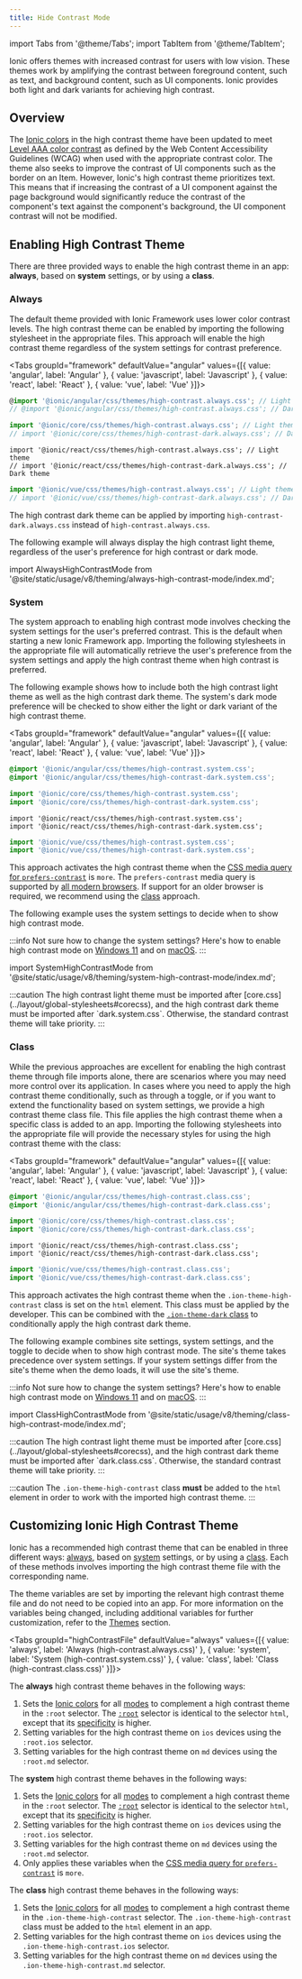 ```yaml
---
title: Hide Contrast Mode
---
```


import Tabs from '@theme/Tabs';
import TabItem from '@theme/TabItem';

<head>
  <title>High Contrast Mode to Increase Color Contrast</title>
  <meta
    name="description"
    content="Developers are adding high contrast mode CSS on native applications to support their user preferences. Read to learn more about high contrast color schemes for Ionic apps."
  />
</head>

Ionic offers themes with increased contrast for users with low vision. These themes work by amplifying the contrast between foreground content, such as text, and background content, such as UI components. Ionic provides both light and dark variants for achieving high contrast.

## Overview

The [Ionic colors](./colors) in the high contrast theme have been updated to meet [Level AAA color contrast](https://www.w3.org/WAI/WCAG21/Understanding/contrast-enhanced.html) as defined by the Web Content Accessibility Guidelines (WCAG) when used with the appropriate contrast color. The theme also seeks to improve the contrast of UI components such as the border on an Item. However, Ionic's high contrast theme prioritizes text. This means that if increasing the contrast of a UI component against the page background would significantly reduce the contrast of the component's text against the component's background, the UI component contrast will not be modified.

## Enabling High Contrast Theme

There are three provided ways to enable the high contrast theme in an app: **always**, based on **system** settings, or by using a **class**.

### Always

The default theme provided with Ionic Framework uses lower color contrast levels. The high contrast theme can be enabled by importing the following stylesheet in the appropriate files. This approach will enable the high contrast theme regardless of the system settings for contrast preference.

<Tabs groupId="framework" defaultValue="angular" values={[{ value: 'angular', label: 'Angular' }, { value: 'javascript', label: 'Javascript' }, { value: 'react', label: 'React' }, { value: 'vue', label: 'Vue' }]}>

<TabItem value="angular">

```typescript
@import '@ionic/angular/css/themes/high-contrast.always.css'; // Light theme
// @import '@ionic/angular/css/themes/high-contrast.always.css'; // Dark theme
```

</TabItem>
<TabItem value="javascript">

```typescript
import '@ionic/core/css/themes/high-contrast.always.css'; // Light theme
// import '@ionic/core/css/themes/high-contrast-dark.always.css'; // Dark theme
```

</TabItem>
<TabItem value="react">

```tsx
import '@ionic/react/css/themes/high-contrast.always.css'; // Light theme
// import '@ionic/react/css/themes/high-contrast-dark.always.css'; // Dark theme
```

</TabItem>
<TabItem value="vue">

```typescript
import '@ionic/vue/css/themes/high-contrast.always.css'; // Light theme
// import '@ionic/vue/css/themes/high-contrast-dark.always.css'; // Dark theme
```

</TabItem>

</Tabs>

The high contrast dark theme can be applied by importing `high-contrast-dark.always.css` instead of `high-contrast.always.css`.

The following example will always display the high contrast light theme, regardless of the user's preference for high contrast or dark mode.

import AlwaysHighContrastMode from '@site/static/usage/v8/theming/always-high-contrast-mode/index.md';

<AlwaysHighContrastMode />

### System

The system approach to enabling high contrast mode involves checking the system settings for the user's preferred contrast. This is the default when starting a new Ionic Framework app. Importing the following stylesheets in the appropriate file will automatically retrieve the user's preference from the system settings and apply the high contrast theme when high contrast is preferred.

The following example shows how to include both the high contrast light theme as well as the high contrast dark theme. The system's dark mode preference will be checked to show either the light or dark variant of the high contrast theme.

<Tabs groupId="framework" defaultValue="angular" values={[{ value: 'angular', label: 'Angular' }, { value: 'javascript', label: 'Javascript' }, { value: 'react', label: 'React' }, { value: 'vue', label: 'Vue' }]}>

<TabItem value="angular">

```css
@import '@ionic/angular/css/themes/high-contrast.system.css';
@import '@ionic/angular/css/themes/high-contrast-dark.system.css';
```

</TabItem>
<TabItem value="javascript">

```ts
import '@ionic/core/css/themes/high-contrast.system.css';
import '@ionic/core/css/themes/high-contrast-dark.system.css';
```

</TabItem>
<TabItem value="react">

```tsx
import '@ionic/react/css/themes/high-contrast.system.css';
import '@ionic/react/css/themes/high-contrast-dark.system.css';
```

</TabItem>
<TabItem value="vue">

```ts
import '@ionic/vue/css/themes/high-contrast.system.css';
import '@ionic/vue/css/themes/high-contrast-dark.system.css';
```

</TabItem>

</Tabs>

This approach activates the high contrast theme when the [CSS media query for `prefers-contrast`](https://developer.mozilla.org/en-US/docs/Web/CSS/@media/prefers-contrast) is `more`. The `prefers-contrast` media query is supported by [all modern browsers](https://caniuse.com/?search=prefers-contrast). If support for an older browser is required, we recommend using the [class](#class) approach.

The following example uses the system settings to decide when to show high contrast mode.

:::info
Not sure how to change the system settings? Here's how to enable high contrast mode on [Windows 11](hhttps://support.microsoft.com/en-us/windows/turn-high-contrast-mode-on-or-off-in-windows-909e9d89-a0f9-a3a9-b993-7a6dcee85025) and on [macOS](https://support.apple.com/guide/mac-help/change-display-settings-for-accessibility-unac089/mac).
:::

import SystemHighContrastMode from '@site/static/usage/v8/theming/system-high-contrast-mode/index.md';

<SystemHighContrastMode />
:::caution The high contrast light theme must be imported after [core.css](../layout/global-stylesheets#corecss), and the
high contrast dark theme must be imported after `dark.system.css`. Otherwise, the standard contrast theme will take priority.
:::

### Class

While the previous approaches are excellent for enabling the high contrast theme through file imports alone, there are scenarios where you may need more control over its application. In cases where you need to apply the high contrast theme conditionally, such as through a toggle, or if you want to extend the functionality based on system settings, we provide a high contrast theme class file. This file applies the high contrast theme when a specific class is added to an app. Importing the following stylesheets into the appropriate file will provide the necessary styles for using the high contrast theme with the class:

<Tabs groupId="framework" defaultValue="angular" values={[{ value: 'angular', label: 'Angular' }, { value: 'javascript', label: 'Javascript' }, { value: 'react', label: 'React' }, { value: 'vue', label: 'Vue' }]}>

<TabItem value="angular">

```css
@import '@ionic/angular/css/themes/high-contrast.class.css';
@import '@ionic/angular/css/themes/high-contrast-dark.class.css';
```

</TabItem>
<TabItem value="javascript">

```ts
import '@ionic/core/css/themes/high-contrast.class.css';
import '@ionic/core/css/themes/high-contrast-dark.class.css';
```

</TabItem>
<TabItem value="react">

```tsx
import '@ionic/react/css/themes/high-contrast.class.css';
import '@ionic/react/css/themes/high-contrast-dark.class.css';
```

</TabItem>
<TabItem value="vue">

```ts
import '@ionic/vue/css/themes/high-contrast.class.css';
import '@ionic/vue/css/themes/high-contrast-dark.class.css';
```

</TabItem>

</Tabs>

This approach activates the high contrast theme when the `.ion-theme-high-contrast` class is set on the `html` element. This class must be applied by the developer. This can be combined with the [`.ion-theme-dark` class](./dark-mode#class) to conditionally apply the high contrast dark theme.

The following example combines site settings, system settings, and the toggle to decide when to show high contrast mode. The site's theme takes precedence over system settings. If your system settings differ from the site's theme when the demo loads, it will use the site's theme.

:::info
Not sure how to change the system settings? Here's how to enable high contrast mode on [Windows 11](hhttps://support.microsoft.com/en-us/windows/turn-high-contrast-mode-on-or-off-in-windows-909e9d89-a0f9-a3a9-b993-7a6dcee85025) and on [macOS](https://support.apple.com/guide/mac-help/change-display-settings-for-accessibility-unac089/mac).
:::

import ClassHighContrastMode from '@site/static/usage/v8/theming/class-high-contrast-mode/index.md';

<ClassHighContrastMode />
:::caution
The high contrast light theme must be imported after [core.css](../layout/global-stylesheets#corecss),
and the high contrast dark theme must be imported after `dark.class.css`. Otherwise, the standard contrast theme will take
priority. :::

:::caution
The `.ion-theme-high-contrast` class **must** be added to the `html` element in order to work with the imported high contrast theme.
:::

## Customizing Ionic High Contrast Theme

Ionic has a recommended high contrast theme that can be enabled in three different ways: [always](#always), based on [system](#system) settings, or by using a [class](#class). Each of these methods involves importing the high contrast theme file with the corresponding name.

The theme variables are set by importing the relevant high contrast theme file and do not need to be copied into an app. For more information on the variables being changed, including additional variables for further customization, refer to the [Themes](themes.md) section.

<Tabs groupId="highContrastFile" defaultValue="always" values={[{ value: 'always', label: 'Always (high-contrast.always.css)' }, { value: 'system', label: 'System (high-contrast.system.css)' }, { value: 'class', label: 'Class (high-contrast.class.css)' }]}>

<TabItem value="always">

The **always** high contrast theme behaves in the following ways:

1. Sets the [Ionic colors](colors.md) for all [modes](platform-styles.md#ionic-modes) to complement a high contrast theme in the `:root` selector. The [`:root`](https://developer.mozilla.org/en-US/docs/Web/CSS/:root) selector is identical to the selector `html`, except that its [specificity](https://developer.mozilla.org/en-US/docs/Web/CSS/Specificity) is higher.
2. Setting variables for the high contrast theme on `ios` devices using the `:root.ios` selector.
3. Setting variables for the high contrast theme on `md` devices using the `:root.md` selector.

</TabItem>

<TabItem value="system">

The **system** high contrast theme behaves in the following ways:

1. Sets the [Ionic colors](colors.md) for all [modes](platform-styles.md#ionic-modes) to complement a high contrast theme in the `:root` selector. The [`:root`](https://developer.mozilla.org/en-US/docs/Web/CSS/:root) selector is identical to the selector `html`, except that its [specificity](https://developer.mozilla.org/en-US/docs/Web/CSS/Specificity) is higher.
2. Setting variables for the high contrast theme on `ios` devices using the `:root.ios` selector.
3. Setting variables for the high contrast theme on `md` devices using the `:root.md` selector.
4. Only applies these variables when the [CSS media query for `prefers-contrast`](https://developer.mozilla.org/en-US/docs/Web/CSS/@media/prefers-contrast) is `more`.

</TabItem>

<TabItem value="class">

The **class** high contrast theme behaves in the following ways:

1. Sets the [Ionic colors](colors.md) for all [modes](platform-styles.md#ionic-modes) to complement a high contrast theme in the `.ion-theme-high-contrast` selector. The `.ion-theme-high-contrast` class must be added to the `html` element in an app.
2. Setting variables for the high contrast theme on `ios` devices using the `.ion-theme-high-contrast.ios` selector.
3. Setting variables for the high contrast theme on `md` devices using the `.ion-theme-high-contrast.md` selector.

</TabItem>

</Tabs>
